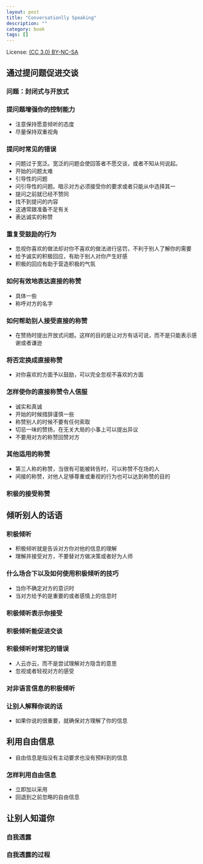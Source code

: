 ```yaml
---
layout: post
title: "Conversationlly Speaking"
description: ""
category: book
tags: []
---
```


License: [(CC 3.0) BY-NC-SA](http://creativecommons.org/licenses/by-nc-sa/3.0/)

## 通过提问题促进交谈

### 问题：封闭式与开放式

### 提问题增强你的控制能力

* 注意保持愿意倾听的态度
* 尽量保持双重视角

### 提问时常见的错误

* 问题过于宽泛。宽泛的问题会使回答者不愿交谈，或者不知从何说起。
* 开始的问题太难
* 引导性的问题
* 问引导性的问题。暗示对方必须接受你的要求或者只能从中选择其一
* 提问之前就已经不赞同
* 找不到提问的内容
* 这通常跟准备不足有关
* 表达诚实的称赞

### 重复受鼓励的行为

* 忽视你喜欢的做法却对你不喜欢的做法进行惩罚，不利于别人了解你的需要
* 给予诚实的积极回应，有助于别人对你产生好感
* 积极的回应有助于营造积极的气氛

### 如何有效地表达直接的称赞

* 具体一些
* 称呼对方的名字

### 如何帮助别人接受直接的称赞

* 在赞扬时提出开放式问题。这样的目的是让对方有话可说，而不是只能表示感谢或者谦逊

### 将否定换成直接称赞

* 对你喜欢的方面予以鼓励，可以完全忽视不喜欢的方面

### 怎样使你的直接称赞令人信服

* 诚实和真诚
* 开始的时候措辞谨慎一些
* 称赞别人的时候不要有任何索取
* 切忌一味的赞扬，在无关大局的小事上可以提出异议
* 不要用对方的称赞回赞对方

### 其他适用的称赞

* 第三人称的称赞，当很有可能被转告时，可以称赞不在场的人
* 间接的称赞，对他人足够尊重或重视的行为也可以达到称赞的目的

### 积极的接受称赞

## 倾听别人的话语

### 积极倾听

* 积极倾听就是告诉对方你对他的信息的理解
* 理解并接受对方，不要替对方做决策或者好为人师

### 什么场合下以及如何使用积极倾听的技巧

* 当你不确定对方的意识时
* 当对方给予的是重要的或者感情上的信息时

### 积极倾听表示你接受

### 积极倾听能促进交谈

### 积极倾听时常犯的错误

* 人云亦云，而不是尝试理解对方隐含的意思
* 忽视或者轻视对方的感受

### 对非语言信息的积极倾听

### 让别人解释你说的话

* 如果你说的很重要，就确保对方理解了你的信息

## 利用自由信息

* 自由信息是指没有主动要求也没有预料到的信息

### 怎样利用自由信息

* 立即加以采用
* 回退到之前忽略的自由信息

## 让别人知道你

### 自我透露

###  自我透露的过程
